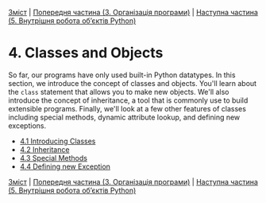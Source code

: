[Зміст](../Contents.md) \| [Попередня частина (3. Організація програми)](../03_Program_organization/00_Overview.md) \| [Наступна частина (5. Внутрішня робота об’єктів Python)](../05_Object_model/00_Overview.md)

# 4. Classes and Objects

So far, our programs have only used built-in Python datatypes.  In
this section, we introduce the concept of classes and objects.  You'll
learn about the `class` statement that allows you to make new objects.
We'll also introduce the concept of inheritance, a tool that is commonly
use to build extensible programs.  Finally, we'll look at a few other
features of classes including special methods, dynamic attribute lookup,
and defining new exceptions.

* [4.1 Introducing Classes](01_Class.md)
* [4.2 Inheritance](02_Inheritance.md)
* [4.3 Special Methods](03_Special_methods.md)
* [4.4 Defining new Exception](04_Defining_exceptions.md)

[Зміст](../Contents.md) \| [Попередня частина (3. Організація програми)](../03_Program_organization/00_Overview.md) \| [Наступна частина (5. Внутрішня робота об’єктів Python)](../05_Object_model/00_Overview.md)
